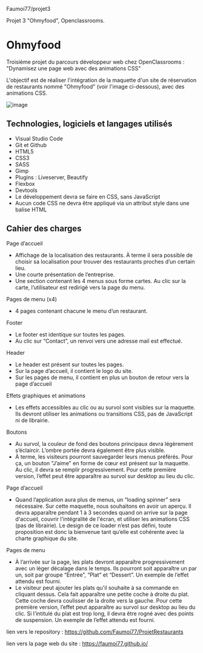 Faumoi77/projet3


Projet 3 "Ohmyfood", Openclassrooms.

# Ohmyfood

Troisième projet du parcours développeur web chez OpenClassrooms : "Dynamisez une page web avec des animations CSS"

L'objectif est de réaliser l'intégration de la maquette d'un site de réservation de restaurants nommé "Ohmyfood" (voir l'image ci-dessous), avec des animations CSS.

![image](https://user-images.githubusercontent.com/74596401/112172756-45d88c00-8bf5-11eb-82bd-e7479f576920.png)

## Technologies, logiciels et langages utilisés
- Visual Studio Code
- Git et Github
- HTML5
- CSS3
- SASS
- Gimp
- Plugins : Liveserver, Beautify
- Flexbox
- Devtools
- Le développement devra se faire en CSS, sans JavaScript
- Aucun code CSS ne devra être appliqué via un attribut style dans une balise HTML

## Cahier des charges
Page d’accueil

- Affichage de la localisation des restaurants. À terme il sera possible de choisir sa
localisation pour trouver des restaurants proches d’un certain lieu.
- Une courte présentation de l’entreprise.
- Une section contenant les 4 menus sous forme cartes. Au clic sur la carte,
l’utilisateur est redirigé vers la page du menu.

Pages de menu (x4)

- 4 pages contenant chacune le menu d’un restaurant.

Footer

- Le footer est identique sur toutes les pages.
- Au clic sur “Contact”, un renvoi vers une adresse mail est effectué.

Header

- Le header est présent sur toutes les pages.
- Sur la page d’accueil, il contient le logo du site.
- Sur les pages de menu, il contient en plus un bouton de retour vers la page d’accueil

Effets graphiques et animations

- Les effets accessibles au clic ou au survol sont visibles sur la maquette. Ils devront utiliser
les animations ou transitions CSS, pas de JavaScript ni de librairie.

Boutons

- Au survol, la couleur de fond des boutons principaux devra légèrement s’éclaircir.
L’ombre portée devra également être plus visible.
- À terme, les visiteurs pourront sauvegarder leurs menus préférés. Pour ça, un
bouton "J’aime" en forme de cœur est présent sur la maquette. Au clic, il devra se
remplir progressivement. Pour cette première version, l’effet peut être apparaître au
survol sur desktop au lieu du clic.

Page d’accueil

- Quand l’application aura plus de menus, un “loading spinner” sera nécessaire. Sur
cette maquette, nous souhaitons en avoir un aperçu. Il devra apparaître pendant 1 à
3 secondes quand on arrive sur la page d'accueil, couvrir l'intégralité de l'écran, et
utiliser les animations CSS (pas de librairie). Le design de ce loader n’est pas défini,
toute proposition est donc la bienvenue tant qu’elle est cohérente avec la charte
graphique du site.

Pages de menu

- À l’arrivée sur la page, les plats devront apparaître progressivement avec un léger
décalage dans le temps. Ils pourront soit apparaître un par un, soit par groupe
“Entrée”, “Plat” et “Dessert”. Un exemple de l’effet attendu est fourni.
- Le visiteur peut ajouter les plats qu'il souhaite à sa commande en cliquant dessus.
Cela fait apparaître une petite coche à droite du plat. Cette coche devra coulisser de
la droite vers la gauche. Pour cette première version, l’effet peut apparaître au survol
sur desktop au lieu du clic. Si l’intitulé du plat est trop long, il devra être rogné avec
des points de suspension. Un exemple de l’effet attendu est fourni.

lien vers le repository : https://github.com/Faumoi77/ProjetRestaurants

lien vers la page web du site : https://faumoi77.github.io/
